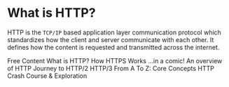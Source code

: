 # What is HTTP?

HTTP is the `TCP/IP` based application layer communication protocol which standardizes how the client and server communicate with each other. It defines how the content is requested and transmitted across the internet.

<ResourceGroupTitle>Free Content</ResourceGroupTitle>
<BadgeLink colorScheme='yellow' badgeText='Read' href='https://www.cloudflare.com/en-gb/learning/ddos/glossary/hypertext-transfer-protocol-http/'>What is HTTP?</BadgeLink>
<BadgeLink colorScheme='yellow' badgeText='Read' href='https://howhttps.works'>How HTTPS Works ...in a comic!</BadgeLink>
<BadgeLink colorScheme='yellow' badgeText='Read' href='https://developer.mozilla.org/en-US/docs/Web/HTTP/Overview'>An overview of HTTP</BadgeLink>
<BadgeLink colorScheme='yellow' badgeText='Read' href='https://kamranahmed.info/blog/2016/08/13/http-in-depth'>Journey to HTTP/2</BadgeLink>
<BadgeLink colorScheme='yellow' badgeText='Read' href='https://www.smashingmagazine.com/2021/08/http3-core-concepts-part1/'>HTTP/3 From A To Z: Core Concepts</BadgeLink>
<BadgeLink badgeText='Watch' href='https://www.youtube.com/watch?v=iYM2zFP3Zn0'>HTTP Crash Course & Exploration</BadgeLink>
